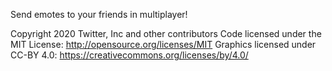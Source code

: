 ﻿Send emotes to your friends in multiplayer!

Copyright 2020 Twitter, Inc and other contributors
Code licensed under the MIT License: http://opensource.org/licenses/MIT
Graphics licensed under CC-BY 4.0: https://creativecommons.org/licenses/by/4.0/